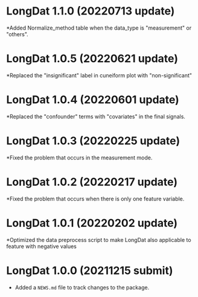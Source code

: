 # LongDat 1.1.0 (20220713 update)
*Added Normalize_method table when the data_type is "measurement" or "others". 

# LongDat 1.0.5 (20220621 update)
*Replaced the "insignificant" label in cuneiform plot with "non-significant"

# LongDat 1.0.4 (20220601 update)
*Replaced the "confounder" terms with "covariates" in the final signals.

# LongDat 1.0.3 (20220225 update)
*Fixed the problem that occurs in the measurement mode.

# LongDat 1.0.2 (20220217 update)
*Fixed the problem that occurs when there is only one feature variable.

# LongDat 1.0.1 (20220202 update)
*Optimized the data preprocess script to make LongDat also applicable to feature with negative values

# LongDat 1.0.0 (20211215 submit)
* Added a `NEWS.md` file to track changes to the package.
